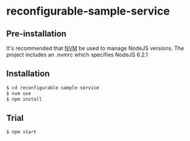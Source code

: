 # reconfigurable-sample-service



## Pre-installation

It's recommended that [NVM](https://github.com/creationix/nvm) be used to manage NodeJS versions.
The project includes an .nvmrc which specifies NodeJS 6.2.1

## Installation

```javascript
$ cd reconfigurable-sample-service
$ nvm use
$ npm install
```

## Trial

```shell
$ npm start
```

